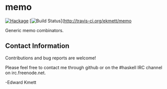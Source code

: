 memo
==========

[![Hackage](https://img.shields.io/hackage/v/memo.svg)](https://hackage.haskell.org/package/memo) [![Build Status](https://secure.travis-ci.org/ekmett/memo.png?branch=master)](http://travis-ci.org/ekmett/memo

Generic memo combinators.

Contact Information
-------------------

Contributions and bug reports are welcome!

Please feel free to contact me through github or on the #haskell IRC channel on irc.freenode.net.

-Edward Kmett
